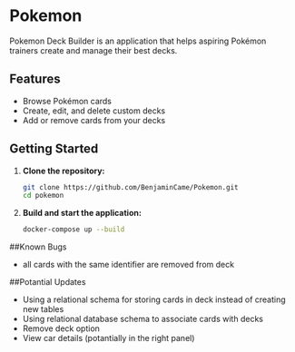 # Pokemon

Pokemon Deck Builder is an application that helps aspiring Pokémon trainers create and manage their best decks.

## Features

- Browse Pokémon cards
- Create, edit, and delete custom decks
- Add or remove cards from your decks

## Getting Started

1. **Clone the repository:**
   ```zsh
   git clone https://github.com/BenjaminCame/Pokemon.git
   cd pokemon
   ```

2. **Build and start the application:**
   ```zsh
   docker-compose up --build
   ```

##Known Bugs

- all cards with the same identifier are removed from deck 


##Potantial Updates

- Using a relational schema for storing cards in deck instead of creating new tables
- Using relational database schema to associate cards with decks
- Remove deck option
- View car details (potantially in the right panel)